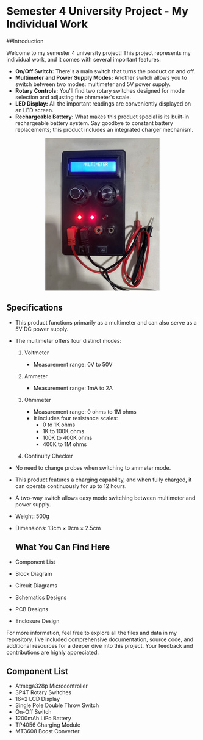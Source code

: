 # Semester 4 University Project - My Individual Work

##Introduction


Welcome to my semester 4 university project! This project represents my individual work, and it comes with several important features:

- **On/Off Switch:** There's a main switch that turns the product on and off.
- **Multimeter and Power Supply Modes:** Another switch allows you to switch between two modes: multimeter and 5V power supply.
- **Rotary Controls:** You'll find two rotary switches designed for mode selection and adjusting the ohmmeter's scale.
- **LED Display:** All the important readings are conveniently displayed on an LED screen.
- **Rechargeable Battery:** What makes this product special is its built-in rechargeable battery system. Say goodbye to constant battery replacements; this product includes an integrated charger mechanism.

<p align="center">
  <img width="300" height="400" src="https://github.com/SadeepRathnayaka/EN2160-Electronic-Design-Realization/blob/main/Images/IMG-2959.jpg">
</p>

## Specifications

- This product functions primarily as a multimeter and can also serve as a 5V DC power supply.
- The multimeter offers four distinct modes:

    1. Voltmeter
       - Measurement range: 0V to 50V

    2. Ammeter
       - Measurement range: 1mA to 2A

    3. Ohmmeter
       - Measurement range: 0 ohms to 1M ohms
       - It includes four resistance scales:
           - 0 to 1K ohms
           - 1K to 100K ohms
           - 100K to 400K ohms
           - 400K to 1M ohms

    4. Continuity Checker

- No need to change probes when switching to ammeter mode.
- This product features a charging capability, and when fully charged, it can operate continuously for up to 12 hours.
- A two-way switch allows easy mode switching between multimeter and power supply.
- Weight: 500g
- Dimensions: 13cm × 9cm × 2.5cm

  ## What You Can Find Here

- Component List
- Block Diagram
- Circuit Diagrams
- Schematics Designs
- PCB Designs
- Enclosure Design

For more information, feel free to explore all the files and data in my repository. I've included comprehensive documentation, source code, and additional resources for a deeper dive into this project. Your feedback and contributions are highly appreciated.

## Component List

- Atmega328p Microcontroller
- 3P4T Rotary Switches
- 16*2 LCD Display
- Single Pole Double Throw Switch
- On-Off Switch
- 1200mAh LiPo Battery
- TP4056 Charging Module
- MT3608 Boost Converter

